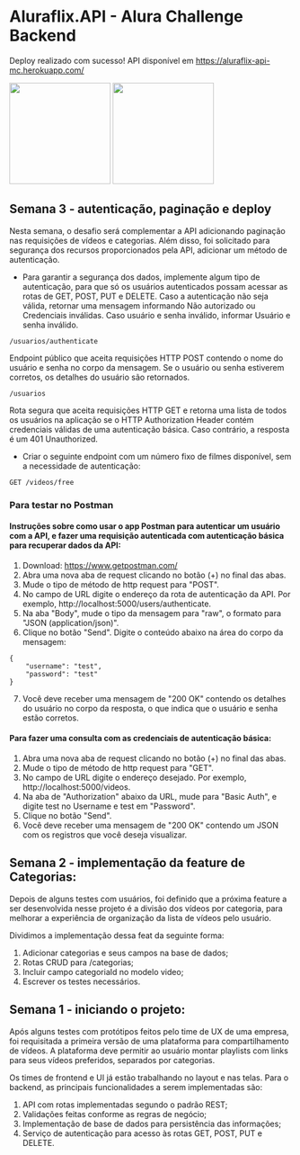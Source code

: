 # Aluraflix.API - Alura Challenge Backend

Deploy realizado com sucesso! API disponível em https://aluraflix-api-mc.herokuapp.com/

<img src="https://user-images.githubusercontent.com/29611672/130509603-bfad7006-9ced-443e-bcef-d2f3562ba736.png" width="180" height="180"> <img src="https://user-images.githubusercontent.com/29611672/130509671-9a270d4d-6938-40e9-bff6-3f8af7c9e920.png" width="180" height="180">

## Semana 3 - autenticação, paginação e deploy

Nesta semana, o desafio será complementar a API adicionando paginação nas requisições de vídeos e categorias. Além disso, foi solicitado para segurança dos recursos proporcionados pela API, adicionar um método de autenticação.

- Para garantir a segurança dos dados, implemente algum tipo de autenticação, para que só os usuários autenticados possam acessar as rotas de GET, POST, PUT e DELETE.
Caso a autenticação não seja válida, retornar uma mensagem informando Não autorizado ou Credenciais inválidas.
Caso usuário e senha inválido, informar Usuário e senha inválido.
```
/usuarios/authenticate
```
Endpoint público que aceita requisições HTTP POST contendo o nome do usuário e senha no corpo da mensagem. Se o usuário ou senha estiverem corretos, os detalhes do usuário são retornados.
```
/usuarios
```
Rota segura que aceita requisições HTTP GET e retorna uma lista de todos os usuários na aplicação se o HTTP Authorization Header contém credenciais válidas de uma autenticação básica. Caso contrário, a resposta é um 401 Unauthorized.

- Criar o seguinte endpoint com um número fixo de filmes disponível, sem a necessidade de autenticação:
```
GET /videos/free
```
### Para testar no Postman
#### Instruções sobre como usar o app Postman para autenticar um usuário com a API, e fazer uma requisição autenticada com autenticação básica para recuperar dados da API:
1. Download: https://www.getpostman.com/
2. Abra uma nova aba de request clicando no botão (+) no final das abas.
3. Mude o tipo de método de http request para "POST".
4. No campo de URL digite o endereço da rota de autenticação da API. Por exemplo, http://localhost:5000/users/authenticate.
5. Na aba "Body", mude o tipo da mensagem para "raw", o formato para "JSON (application/json)".
6. Clique no botão "Send". Digite o conteúdo abaixo na área do corpo da mensagem:
```
{
    "username": "test",
    "password": "test"
}
```
7. Você deve receber uma mensagem de "200 OK" contendo os detalhes do usuário no corpo da resposta, o que indica que o usuário e senha estão corretos.
#### Para fazer uma consulta com as credenciais de autenticação básica:
1. Abra uma nova aba de request clicando no botão (+) no final das abas.
2. Mude o tipo de método de http request para "GET".
3. No campo de URL digite o endereço desejado. Por exemplo, http://localhost:5000/videos.
4. Na aba de "Authorization" abaixo da URL, mude para "Basic Auth", e digite test no Username e test em "Password".
5. Clique no botão "Send".
6. Você deve receber uma mensagem de "200 OK" contendo um JSON com os registros que você deseja visualizar.

## Semana 2 - implementação da feature de Categorias:

Depois de alguns testes com usuários, foi definido que a próxima feature a ser desenvolvida nesse projeto é a divisão dos vídeos por categoria, para melhorar a experiência de organização da lista de vídeos pelo usuário.

Dividimos a implementação dessa feat da seguinte forma:
1. Adicionar categorias e seus campos na base de dados;
2. Rotas CRUD para /categorias;
3. Incluir campo categoriaId no modelo video;
4. Escrever os testes necessários.

## Semana 1 - iniciando o projeto:

Após alguns testes com protótipos feitos pelo time de UX de uma empresa, foi requisitada a primeira versão de uma plataforma para compartilhamento de vídeos. A plataforma deve permitir ao usuário montar playlists com links para seus vídeos preferidos, separados por categorias.

Os times de frontend e UI já estão trabalhando no layout e nas telas. Para o backend, as principais funcionalidades a serem implementadas são:
1. API com rotas implementadas segundo o padrão REST;
2. Validações feitas conforme as regras de negócio;
3. Implementação de base de dados para persistência das informações;
4. Serviço de autenticação para acesso às rotas GET, POST, PUT e DELETE.
